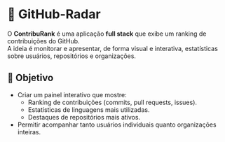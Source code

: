 # 🔭 GitHub-Radar

O **ContribuRank** é uma aplicação **full stack** que exibe um ranking de contribuições do GitHub.  
A ideia é monitorar e apresentar, de forma visual e interativa, estatísticas sobre usuários, repositórios e organizações.

## 🚀 Objetivo
- Criar um painel interativo que mostre:
  - Ranking de contribuições (commits, pull requests, issues).
  - Estatísticas de linguagens mais utilizadas.
  - Destaques de repositórios mais ativos.
- Permitir acompanhar tanto usuários individuais quanto organizações inteiras.


